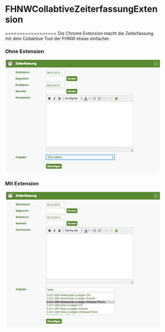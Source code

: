 # FHNWCollabtiveZeiterfassungExtension
==================
Die Chrome Extension macht die Zeiterfassung mit dem Collabtive Tool der FHNW etwas einfacher.

### Ohne Extension ###
![My image](https://github.com/cansik/FHNWCollabtiveZeiterfassungExtension/blob/master/img/vorher.png?raw=true)

### Mit Extension ###
![My image](https://github.com/cansik/FHNWCollabtiveZeiterfassungExtension/blob/master/img/nachher.png?raw=true)
